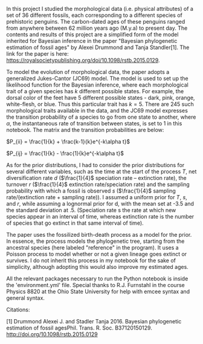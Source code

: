 In this project I studied the morphological data (i.e. physical attributes) of a set of 36 different fossils, each corresponding to a different species of prehistoric penguins. The carbon-dated ages of these penguins ranged from anywhere between 62 million years ago (M.y.a) to present day. The contents and results of this project are a simplified form of the model inherited for Bayesian inference in the paper "Bayesian phylogenetic estimation of fossil ages" by Alexei Drummond and Tanja Standler[1]. The link for the paper is here: https://royalsocietypublishing.org/doi/10.1098/rstb.2015.0129.

To model the evolution of morphological data, the paper adopts a generalized Jukes-Cantor (JC69) model. The model is used to set up the likelihood function for the Bayesian inference, where each morphological trait of a given species has $k$ different possible states. For example, the dorsal color of the feet have 5 different possible states - dark, pink, orange, white-flesh, or blue. Thus this particular trait has $k=5$. There are 245 such morphological traits available in the data, and the JC69 model expresses the transition probability of a species to go from one state to another, where $\alpha$, the instantaneous rate of transition between states, is set to 1 in this notebook. The matrix and the transition probabilities are below:

$P_{ii} = \frac{1}{k} + \frac{k-1}{k}e^{-k\alpha t}$

$P_{ij} = \frac{1}{k} - \frac{1}{k}e^{-k\alpha t}$

As for the prior distributions, I had to consider the prior distributions for several different variables, such as the time at the start of the process $T$, net diversification rate $d$ ($\frac{1}{4}$ speciation rate – extinction rate), the turnover $r$ ($\frac{1}{4}$ extinction rate/speciation rate) and the sampling probability with which a fossil is observed $s$ ($\frac{1}{4}$ sampling rate/(extinction rate + sampling rate)). I assumed a uniform prior for $T$, $s$, and $r$, while assuming a lognormal prior for d, with the mean set at -3.5 and the standard deviation at .5. (Speciation rate s the rate at which new species appear in an interval of time, whereas extinction rate is the number of species that go extinct in that same interval of time).

The paper uses the fossilized birth-death process as a model for the prior. In essence, the process models the phylogenetic tree, starting from the ancestral species (here labeled "reference" in the program). It uses a Poisson process to model whether or not a given lineage goes extinct or survives. I do not inherit this process in my notebook for the sake of simplicity, although adopting this would also improve my estimated ages.

All the relevant packages necessary to run the Python notebook is inside the 'environment.yml' file.
Special thanks to R.J. Furnstahl in the course Physics 8820 at the Ohio State University for help with emcee syntax and general syntax.

Citations:

[1] Drummond Alexei J. and Stadler Tanja 2016. Bayesian phylogenetic estimation of fossil agesPhil. Trans. R. Soc. B37120150129. http://doi.org/10.1098/rstb.2015.0129
